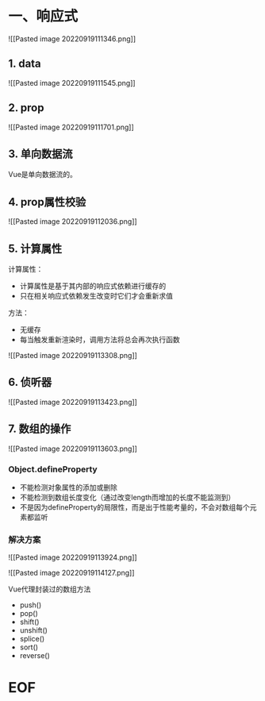 # 一、响应式

![[Pasted image 20220919111346.png]]

## 1. data

![[Pasted image 20220919111545.png]]

## 2. prop

![[Pasted image 20220919111701.png]]

## 3. 单向数据流

Vue是单向数据流的。

## 4. prop属性校验

![[Pasted image 20220919112036.png]]

## 5. 计算属性

计算属性：
- 计算属性是基于其内部的响应式依赖进行缓存的
- 只在相关响应式依赖发生改变时它们才会重新求值 

方法：
- 无缓存
- 每当触发重新渲染时，调用方法将总会再次执行函数

![[Pasted image 20220919113308.png]]

## 6. 侦听器

![[Pasted image 20220919113423.png]]

## 7. 数组的操作

![[Pasted image 20220919113603.png]]

### Object.defineProperty
- 不能检测对象属性的添加或删除
- 不能检测到数组长度变化（通过改变length而增加的长度不能监测到）
- 不是因为defineProperty的局限性，而是出于性能考量的，不会对数组每个元素都监听

### 解决方案

![[Pasted image 20220919113924.png]]

![[Pasted image 20220919114127.png]]

Vue代理封装过的数组方法
- push()
- pop()
- shift()
- unshift()
- splice()
- sort()
- reverse()



# EOF

